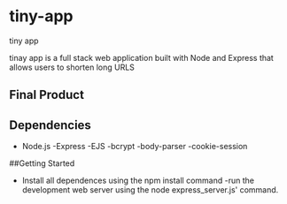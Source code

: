# tiny-app
tiny app

tinay app is a full stack web application built with Node and Express that allows users to shorten long URLS 

## Final Product

## Dependencies

- Node.js
-Express
-EJS
-bcrypt
-body-parser
-cookie-session

##Getting Started

- Install all dependences using the npm install command
-run the development web server using the node express_server.js' command. 


